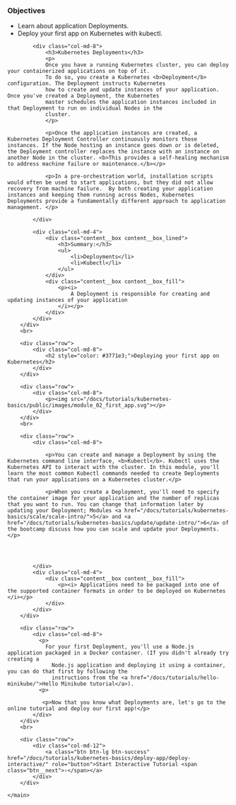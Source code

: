 <h3>Objectives</h3>
                <ul>
                    <li>Learn about application Deployments.</li>
                    <li>Deploy your first app on Kubernetes with kubectl.</li>
                </ul>
            </div>

            <div class="col-md-8">
                <h3>Kubernetes Deployments</h3>
                <p>
                Once you have a running Kubernetes cluster, you can deploy your containerized applications on top of it.
                To do so, you create a Kubernetes <b>Deployment</b> configuration. The Deployment instructs Kubernetes
                how to create and update instances of your application. Once you've created a Deployment, the Kubernetes
                master schedules the application instances included in that Deployment to run on individual Nodes in the
                cluster.
                </p>

                <p>Once the application instances are created, a Kubernetes Deployment Controller continuously monitors those instances. If the Node hosting an instance goes down or is deleted, the Deployment controller replaces the instance with an instance on another Node in the cluster. <b>This provides a self-healing mechanism to address machine failure or maintenance.</b></p>

                <p>In a pre-orchestration world, installation scripts would often be used to start applications, but they did not allow recovery from machine failure.  By both creating your application instances and keeping them running across Nodes, Kubernetes Deployments provide a fundamentally different approach to application management. </p>

            </div>

            <div class="col-md-4">
                <div class="content__box content__box_lined">
                    <h3>Summary:</h3>
                    <ul>
                        <li>Deployments</li>
                        <li>Kubectl</li>
                    </ul>
                </div>
                <div class="content__box content__box_fill">
                    <p><i>
                        A Deployment is responsible for creating and updating instances of your application
                    </i></p>
                </div>
            </div>
        </div>
        <br>

        <div class="row">
            <div class="col-md-8">
                <h2 style="color: #3771e3;">Deploying your first app on Kubernetes</h2>
            </div>
        </div>

        <div class="row">
            <div class="col-md-8">
                <p><img src="/docs/tutorials/kubernetes-basics/public/images/module_02_first_app.svg"></p>
            </div>
        </div>
        <br>

        <div class="row">
            <div class="col-md-8">

                <p>You can create and manage a Deployment by using the Kubernetes command line interface, <b>Kubectl</b>. Kubectl uses the Kubernetes API to interact with the cluster. In this module, you'll learn the most common Kubectl commands needed to create Deployments that run your applications on a Kubernetes cluster.</p>

                <p>When you create a Deployment, you'll need to specify the container image for your application and the number of replicas that you want to run. You can change that information later by updating your Deployment; Modules <a href="/docs/tutorials/kubernetes-basics/scale/scale-intro/">5</a> and <a href="/docs/tutorials/kubernetes-basics/update/update-intro/">6</a> of the bootcamp discuss how you can scale and update your Deployments.</p>




            </div>
            <div class="col-md-4">
                <div class="content__box content__box_fill">
                    <p><i> Applications need to be packaged into one of the supported container formats in order to be deployed on Kubernetes </i></p>
                </div>
            </div>
        </div>

        <div class="row">
            <div class="col-md-8">
              <p>
                For your first Deployment, you'll use a Node.js application packaged in a Docker container. (If you didn't already try creating a
                  Node.js application and deploying it using a container, you can do that first by following the
                  instructions from the <a href="/docs/tutorials/hello-minikube/">Hello Minikube tutorial</a>).
              <p>

               <p>Now that you know what Deployments are, let's go to the online tutorial and deploy our first app!</p>
            </div>
        </div>
        <br>

        <div class="row">
            <div class="col-md-12">
                <a class="btn btn-lg btn-success" href="/docs/tutorials/kubernetes-basics/deploy-app/deploy-interactive/" role="button">Start Interactive Tutorial <span class="btn__next">›</span></a>
            </div>
        </div>

    </main>

</div>

</body>
</html>

